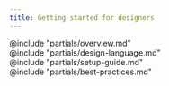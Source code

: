 ```yaml
---
title: Getting started for designers
---
```


<section data-tab="Overview">
    @include "partials/overview.md"
</section>

<section data-tab="Design language">
    @include "partials/design-language.md"
</section>

<section data-tab="Setup guide">
    @include "partials/setup-guide.md"
</section>

<section data-tab="Best practices">
    @include "partials/best-practices.md"
</section>
